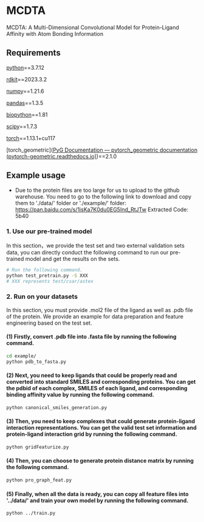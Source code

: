 # MCDTA

MCDTA: A Multi-Dimensional Convolutional Model for Protein-Ligand Affinity with Atom Bonding Information

## Requirements

[python](https://www.python.org/)==3.7.12

[rdkit](https://www.rdkit.org/)==2023.3.2

[numpy](https://numpy.org/)==1.21.6

[pandas](https://pandas.pydata.org/)==1.3.5

[biopython](https://biopython.org/)==1.81

[scipy](https://scipy.org/)==1.7.3

[torch](https://pytorch.org/)==1.13.1+cu117

[torch_geometric]([PyG Documentation — pytorch_geometric documentation (pytorch-geometric.readthedocs.io)](https://pytorch-geometric.readthedocs.io/en/latest/index.html))==2.1.0


## Example usage

* Due to the protein files are too large for us to upload to the github warehouse. You need to go to the following link to download and copy them to './data/' folder or './example/' folder:
https://pan.baidu.com/s/1isKa7K0du0EG5Ind_RtJTw   Extracted Code: 5b40


### 1. Use our pre-trained model
In this section，we provide the test set and two external validation sets data, you can directly conduct the following command to run our pre-trained model and get the results on the sets. 

```bash
# Run the following command.
python test_pretrain.py -S XXX
# XXX represents test/csar/astex
```

### 2. Run on your datasets

In this section, you must provide .mol2 file of the ligand as well as .pdb file of the protein. We provide an example for data preparation and feature engineering based on the test set.

#### (1) Firstly, convert .pdb file into .fasta file by running the following command.

 ```bash
cd example/
python pdb_to_fasta.py

 ```

#### (2) Next, you need to keep ligands that could be properly read and converted into standard SMILES and corresponding proteins. You can get the pdbid of each complex, SMILES of each ligand, and corresponding binding affinity value by running the following command.

 ```bash
python canonical_smiles_generation.py

 ```

#### (3) Then, you need to keep complexes that could generate protein-ligand interaction representations. You can get the valid test set information and protein-ligand interaction grid by running the following command.

 ```bash
python gridFeaturize.py

 ```
#### (4) Then, you can choose to generate protein distance matrix by running the following command.

 ```bash
python pro_graph_feat.py

 ```
#### (5) Finally, when all the data is ready, you can copy all feature files into '../data/' and train your own model by running the following command.

 ```bash
python ../train.py

 ```
